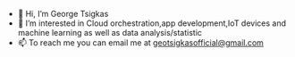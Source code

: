 - 👋 Hi, I’m George Tsigkas
- 👀 I’m interested in Cloud orchestration,app development,IoT devices and machine learning as well as data analysis/statistic
- 📫 To reach me you can email me at geotsigkasofficial@gmail.com

<!---
OperaDevelop07/OperaDevelop07 is a ✨ special ✨ repository because its `README.md` (this file) appears on your GitHub profile.
You can click the Preview link to take a look at your changes.
--->
